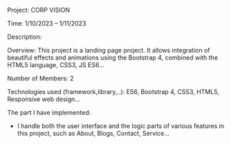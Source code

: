 Project: CORP VISION

Time: 1/10/2023 – 1/11/2023

Description:

Overview: This project is a landing page project. It allows integration of beautiful effects and animations using the Bootstrap 4, combined with the HTML5 language, CSS3, JS ES6…

Number of Members: 2

Technologies used (framework,library,..): ES6, Bootstrap 4, CSS3, HTML5, Responsive web design…

The part I have implemented: 
+ I handle both the user interface and the logic parts of various features in this project, such as About, Blogs, Contact, Service…
